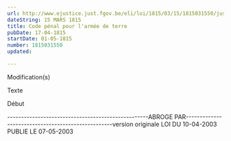 ```yaml
---
url: http://www.ejustice.just.fgov.be/eli/loi/1815/03/15/1815031550/justel
dateString: 15 MARS 1815
title: Code pénal pour l'armée de terre
pubDate: 17-04-1815
startDate: 01-05-1815
number: 1815031550
updated: 

---
```


 
 Modification(s) 
 
 
 Texte 

 
 

 Début 
 

---------------------------------------------------ABROGE PAR---------------------------------------------------version originale LOI DU 10-04-2003 PUBLIE LE 07-05-2003


